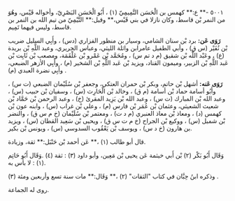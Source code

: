 ٥٠٠١ -** ع:** كهمس بن الْحَسَن التَّمِيمِيّ (١) ، أَبُو الْحَسَن البَصْرِيّ، وأخواله قَيْس، وهُوَ من النمر بْن قاسط، وكان نازلا في بني قَيْس،** وقيل:** التَّيْمِيّ من تيم الله بن النمر بن قاسط، وليس فيهما تَمِيم.

**رَوَى عَن:** برد بْن سنان الشامي، وسيار بن منظور الفزاري (دس) ، وأَبِي السليل ضريب بْن نُفَيْر (س ق) ، وأبي الطفيل عامرابن واثلة الليثي، وعباس الجريري، وعبد اللَّهِ بْن بريدة (ع) ، وعَبْد اللَّه بْن شقيق (م د تم س) ، ومُحَمَّد بْن عَمْرو بْن عَلْقَمَة، ومصعب بْن ثَابِت بْن عَبد اللَّهِ بْن الزبير، وميمون القناد، ويزيد بْن عَبد اللَّهِ بْن الشخير (م) ، وأَبِي الأزهر الضبعي، وأَبِي نضرة العبدي (م) .

**رَوَى عَنه:** أشهل بْن حاتم، وبكر بْن حمران العتكي، وجعفر بْن سُلَيْمان الضبعي (ت س) ، وأَبُو أسامة حماد بْن أسامة (م ق) ، وخالد بْن الْحَارِث (س) ، وسفيان بْن حبيب (س) ، وعبد الله بْن المبارك (ت س) ، وعبد الله بْن يَزِيد المقرئ (خ) ، وعبد الرحمن بْن حَمَّاد بْن شعيث الشعيثي، وعثمان بْن عُمَر بْن فارس (م) ، وعلي بْن غراب (س) ، وابنه عون بْن كهمس (د) ، ومعاذ بْن معاذ العنبري (م د ت) ، ومعتمر بْن سُلَيْمان (خ م س ق) ، والنضر بْن شميل (س) ، ووكيع بْن الجراح (خ م ت س ق) ، ويحيى بْن سَعِيد القطان (س) ، ويزيد بن هارون (خ د س) ، ويوسف بْن يَعْقُوب السدوسي (س) ، ويونس بْن بكير.

قال أبو طالب (١) ،** عَن أحمد بْن حَنْبَل:** ثقة، وزيادة.

وَقَال أَبُو بَكْر (٢) بْن أَبي خيثمة عَن يحيى بْن مَعِين، وأبو داود (٣) : ثقة (٤) .وَقَال أَبُو حَاتِم (١) : لا بأس به.

وذكره ابنُ حِبَّان في كتاب "الثقات" (٢) ،** وَقَال:** مات سنة تسع وأربعين ومئة (٣) .

روى له الجماعة.